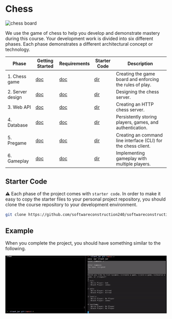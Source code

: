# Chess

![chess board](../../6-gameplay/highlight-moves.png)

We use the game of chess to help you develop and demonstrate mastery during this course. Your development work is divided into six different phases. Each phase demonstrates a different architectural concept or technology.

| Phase            | Getting Started                           | Requirements                            | Starter Code                        | Description                                                    |
| ---------------- | ----------------------------------------- | --------------------------------------- | ----------------------------------- | -------------------------------------------------------------- |
| 1. Chess game    | [doc](1-chess-game/getting-started.md)    | [doc](1-chess-game/chess-game.md)       | [dir](1-chess-game/starter-code)    | Creating the game board and enforcing the rules of play.       |
| 2. Server design | [doc](2-server-design/getting-started.md) | [doc](2-server-design/server-design.md) | [dir](2-server-design/starter-code) | Designing the chess server.                                    |
| 3. Web API       | [doc](../../3-web-api/getting-started.md)       | [doc](../../3-web-api/web-api.md)             | [dir](../../3-web-api/starter-code)       | Creating an HTTP chess server.                                 |
| 4. Database      | [doc](../../4-database/getting-started.md)      | [doc](../../4-database/database.md)           | [dir](../../4-database/starter-code)      | Persistently storing players, games, and authentication.       |
| 5. Pregame       | [doc](../../5-pregame/getting-started.md)       | [doc](../../5-pregame/pregame.md)             | [dir](../../5-pregame/starter-code)       | Creating an command line interface (CLI) for the chess client. |
| 6. Gameplay      | [doc](../../6-gameplay/getting-started.md)      | [doc](../../6-gameplay/gameplay.md)           | [dir](../../6-gameplay/starter-code)      | Implementing gameplay with multiple players.                   |

## Starter Code

⚠ Each phase of the project comes with `starter code`. In order to make it easy to copy the starter files to your personal project repository, you should clone the course repository to your development environment.

```sh
git clone https://github.com/softwareconstruction240/softwareconstruction.git

```

## Example

When you complete the project, you should have something similar to the following.

![chess board](chess-demo.gif)
